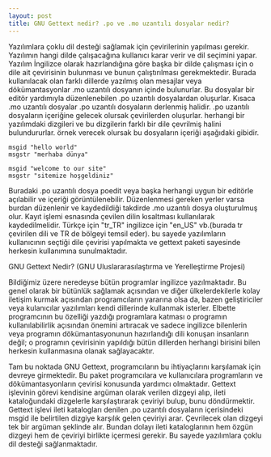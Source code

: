 ```yaml
---
layout: post
title: GNU Gettext nedir? .po ve .mo uzantılı dosyalar nedir?
---
```


Yazılımlara çoklu dil desteği sağlamak için çevirilerinin yapılması gerekir. Yazılımın hangi dilde çalışacağına kullanıcı karar verir ve dil seçimini yapar. Yazılım İngilizce olarak hazırlandığına göre başka bir dilde çalışması için o dile ait çevirisinin bulunması ve bunun çalıştırılması gerekmektedir. Burada kullanılacak olan farklı dillerde yazılmış olan mesajlar veya dökümantasyonlar .mo uzantılı dosyanın içinde bulunurlar. Bu dosyalar bir editör yardımıyla düzenlenebilen .po uzantılı dosyalardan oluşurlar. Kısaca .mo uzantılı dosyalar .po uzantılı dosyaların derlenmiş halidir. .po uzantılı dosyaların içeriğine gelecek olursak çevirilerden oluşurlar. herhangi bir yazılımdaki dizgileri ve bu dizgilerin farklı bir dile çevrilmiş halini bulundururlar. örnek verecek olursak bu dosyaların içeriği aşağıdaki gibidir.

    msgid "hello world"
    msgstr "merhaba dünya"

    msgid "welcome to our site"
    msgstr "sitemize hoşgeldiniz"


Buradaki .po uzantılı dosya poedit veya başka herhangi uygun bir editörle açılabilir ve içeriği görüntülenebilir. Düzenlenmesi gereken yerler varsa burdan düzenlenir ve kaydedildiği takdirde .mo uzantılı dosya oluşturulmuş olur. Kayıt işlemi esnasında çevilen dilin kısaltması kullanılarak kaydedilmelidir. Türkçe için "tr_TR" ingilizce için "en_US" vb.(burada tr çevirilen dili ve TR de bölgeyi temsil eder). bu sayede yazılımların kullanıcının seçtiği dile çevirisi yapılmakta ve gettext paketi sayesinde herkesin kullanımına sunulmaktadır.

GNU Gettext Nedir? (GNU Uluslararasılaştırma ve Yerelleştirme Projesi)

Bildiğimiz üzere neredeyse bütün programlar ingilizce yazılmaktadır. Bu genel olarak bir bütünlük sağlamak açısından ve diğer ülkelerdekilerle kolay iletişim kurmak açısından  programcıların yararına olsa da, bazen geliştiriciler veya kulanıcılar yazılımları kendi dillerinde kullanmak isterler. Elbette programcının bu özelliği yazdığı programlara katması o programın kullanılabilirlik açısından önemini artıracak ve sadece ingilizce bilenlerin veya programın dökümantasyonunun hazırlandığı dili konuşan insanların değil; o programın çevirisinin yapıldığı bütün dillerden herhangi birisini bilen herkesin kullanmasına olanak sağlayacaktır.

Tam bu noktada GNU Gettext, programcıların bu ihtiyaçlarını karşılamak için devreye girmektedir. Bu paket programcılara ve kullanıcılara programların ve dökümantasyonların çevirisi konusunda  yardımcı olmaktadır. Gettext işlevinin görevi kendisine argüman olarak verilen dizgeyi alıp, ileti kataloğundaki dizgelerle karşılaştırarak çeviriyi bulup, bunu döndürmektir. Gettext işlevi ileti katalogları denilen .po uzantılı dosyaların içerisindeki msgid ile belirtilen dizgiye karşılık gelen çeviriyi arar. Çevrilecek olan dizgeyi tek bir argüman şeklinde alır. Bundan dolayı ileti kataloglarının hem özgün dizgeyi hem de çeviriyi birlikte içermesi gerekir. Bu sayede yazılımlara çoklu dil desteği sağlanmaktadır.

